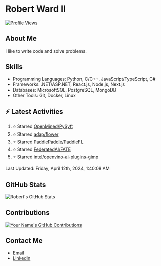 
# Robert Ward II

[![Profile Views](https://komarev.com/ghpvc/?username=Robert-W-Ward)](https://github.com/Robert-W-Ward)

## About Me
I like to write code and solve problems.

## Skills
- Programming Languages: Python, C/C++, JavaScript/TypeScript, C#
- Frameworks: .NET/ASP.NET, React.js, Node.js, Next.js
- Databases: MicrosoftSQL, PostgreSQL, MongoDB
- Other Tools: Git, Docker, Linux

## :zap: Latest Activities
<!--RECENT_ACTIVITY:start-->
1. ⭐ Starred [OpenMined/PySyft](https://github.com/OpenMined/PySyft)
2. ⭐ Starred [adap/flower](https://github.com/adap/flower)
3. ⭐ Starred [PaddlePaddle/PaddleFL](https://github.com/PaddlePaddle/PaddleFL)
4. ⭐ Starred [FederatedAI/FATE](https://github.com/FederatedAI/FATE)
5. ⭐ Starred [intel/openvino-ai-plugins-gimp](https://github.com/intel/openvino-ai-plugins-gimp)
<!--RECENT_ACTIVITY:end-->

<!--RECENT_ACTIVITY:last_update-->
Last Updated: Friday, April 12th, 2024, 1:40:08 AM
<!--RECENT_ACTIVITY:last_update_end-->

<!--END_SECTIN:activity-->
## GitHub Stats
![Robert's GitHub Stats](https://github-readme-stats.vercel.app/api?username=Robert-W-Ward&show_icons=true&theme=radical)

## Contributions
[![Your Name's GitHub Contributions](https://github-readme-streak-stats.herokuapp.com/?user=Robert-W-Ward&theme=radical)](https://github.com/your-username)

## Contact Me
- [Email](mailto:robertwesleyward2019@gmail.com)
- [LinkedIn](https://linkedin.com/in/https://www.linkedin.com/in/robert-ward-ii/)
